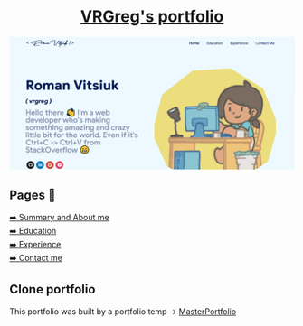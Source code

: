 <h1 align="center"><a href="https://lancergreg.github.io/portfolio">VRGreg's portfolio</a></h1>

<p align="center"> 
  <a href="https://lancergreg.github.io/portfolio">
    <img src="images/readmeThemes.png" alt="readme public img"/>
  </a>
</p>

<h2>Pages 📄</h2>
<p>
  <a href="https://lancergreg.github.io/portfolio/#/home">➡️ Summary and About me</a><br/>
  <a href="https://lancergreg.github.io/portfolio/#/education">➡️ Education</a><br/>
  <a href="https://lancergreg.github.io/portfolio/#/experience">➡️ Experience</a><br/>
  <a href="https://lancergreg.github.io/portfolio/#/contact">➡️ Contact me</a>
</p>

<h2>Clone portfolio</h2>
<p>This portfolio was built by a portfolio temp -> <a href="https://github.com/ashutosh1919/masterPortfolio">MasterPortfolio</p>
